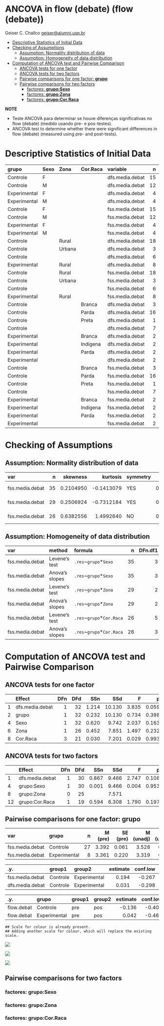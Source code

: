 ANCOVA in flow (debate) (flow (debate))
================
Geiser C. Challco <geiser@alumni.usp.br>

- [Descriptive Statistics of Initial
  Data](#descriptive-statistics-of-initial-data)
- [Checking of Assumptions](#checking-of-assumptions)
  - [Assumption: Normality distribution of
    data](#assumption-normality-distribution-of-data)
  - [Assumption: Homogeneity of data
    distribution](#assumption-homogeneity-of-data-distribution)
- [Computation of ANCOVA test and Pairwise
  Comparison](#computation-of-ancova-test-and-pairwise-comparison)
  - [ANCOVA tests for one factor](#ancova-tests-for-one-factor)
  - [ANCOVA tests for two factors](#ancova-tests-for-two-factors)
  - [Pairwise comparisons for one factor:
    **grupo**](#pairwise-comparisons-for-one-factor-grupo)
  - [Pairwise comparisons for two
    factors](#pairwise-comparisons-for-two-factors)
    - [factores: **grupo:Sexo**](#factores-gruposexo)
    - [factores: **grupo:Zona**](#factores-grupozona)
    - [factores: **grupo:Cor.Raca**](#factores-grupocorraca)

**NOTE**

- Teste ANCOVA para determinar se houve diferenças significativas no
  flow (debate) (medido usando pre- e pos-testes).
- ANCOVA test to determine whether there were significant differences in
  flow (debate) (measured using pre- and post-tests).

# Descriptive Statistics of Initial Data

| grupo        | Sexo | Zona   | Cor.Raca | variable        |   n |  mean | median |   min |   max |    sd |    se |    ci |   iqr |
|:-------------|:-----|:-------|:---------|:----------------|----:|------:|-------:|------:|------:|------:|------:|------:|------:|
| Controle     | F    |        |          | dfs.media.debat |  15 | 3.348 |  3.333 | 2.889 | 4.111 | 0.308 | 0.080 | 0.171 | 0.444 |
| Controle     | M    |        |          | dfs.media.debat |  12 | 3.447 |  3.333 | 3.000 | 4.222 | 0.333 | 0.096 | 0.212 | 0.444 |
| Experimental | F    |        |          | dfs.media.debat |   4 | 3.222 |  3.333 | 2.556 | 3.667 | 0.505 | 0.253 | 0.804 | 0.611 |
| Experimental | M    |        |          | dfs.media.debat |   4 | 3.500 |  3.333 | 2.778 | 4.556 | 0.772 | 0.386 | 1.229 | 0.778 |
| Controle     | F    |        |          | fss.media.debat |  15 | 3.388 |  3.375 | 2.444 | 4.444 | 0.552 | 0.143 | 0.306 | 0.444 |
| Controle     | M    |        |          | fss.media.debat |  12 | 3.704 |  3.611 | 2.889 | 5.000 | 0.592 | 0.171 | 0.376 | 0.528 |
| Experimental | F    |        |          | fss.media.debat |   4 | 3.111 |  3.222 | 2.444 | 3.556 | 0.544 | 0.272 | 0.866 | 0.778 |
| Experimental | M    |        |          | fss.media.debat |   4 | 3.528 |  3.778 | 2.556 | 4.000 | 0.663 | 0.331 | 1.055 | 0.528 |
| Controle     |      | Rural  |          | dfs.media.debat |  18 | 3.329 |  3.236 | 2.889 | 4.111 | 0.310 | 0.073 | 0.154 | 0.417 |
| Controle     |      | Urbana |          | dfs.media.debat |   3 | 3.370 |  3.333 | 3.222 | 3.556 | 0.170 | 0.098 | 0.422 | 0.167 |
| Controle     |      |        |          | dfs.media.debat |   6 | 3.593 |  3.556 | 3.222 | 4.222 | 0.349 | 0.142 | 0.366 | 0.250 |
| Experimental |      | Rural  |          | dfs.media.debat |   8 | 3.361 |  3.333 | 2.556 | 4.556 | 0.622 | 0.220 | 0.520 | 0.556 |
| Controle     |      | Rural  |          | fss.media.debat |  18 | 3.531 |  3.556 | 2.778 | 4.444 | 0.475 | 0.112 | 0.236 | 0.639 |
| Controle     |      | Urbana |          | fss.media.debat |   3 | 3.889 |  3.556 | 3.111 | 5.000 | 0.988 | 0.570 | 2.453 | 0.944 |
| Controle     |      |        |          | fss.media.debat |   6 | 3.340 |  3.465 | 2.444 | 4.333 | 0.692 | 0.283 | 0.727 | 0.795 |
| Experimental |      | Rural  |          | fss.media.debat |   8 | 3.319 |  3.556 | 2.444 | 4.000 | 0.604 | 0.214 | 0.505 | 0.917 |
| Controle     |      |        | Branca   | dfs.media.debat |   3 | 3.444 |  3.444 | 3.333 | 3.556 | 0.111 | 0.064 | 0.276 | 0.111 |
| Controle     |      |        | Parda    | dfs.media.debat |  16 | 3.425 |  3.292 | 2.889 | 4.222 | 0.380 | 0.095 | 0.203 | 0.389 |
| Controle     |      |        | Preta    | dfs.media.debat |   1 | 3.222 |  3.222 | 3.222 | 3.222 |       |       |       | 0.000 |
| Controle     |      |        |          | dfs.media.debat |   7 | 3.317 |  3.333 | 3.000 | 3.667 | 0.235 | 0.089 | 0.217 | 0.278 |
| Experimental |      |        | Branca   | dfs.media.debat |   2 | 3.556 |  3.556 | 3.556 | 3.556 | 0.000 | 0.000 | 0.000 | 0.000 |
| Experimental |      |        | Indígena | dfs.media.debat |   2 | 3.111 |  3.111 | 2.556 | 3.667 | 0.786 | 0.556 | 7.059 | 0.556 |
| Experimental |      |        | Parda    | dfs.media.debat |   2 | 3.833 |  3.833 | 3.111 | 4.556 | 1.021 | 0.722 | 9.177 | 0.722 |
| Experimental |      |        |          | dfs.media.debat |   2 | 2.944 |  2.944 | 2.778 | 3.111 | 0.236 | 0.167 | 2.118 | 0.167 |
| Controle     |      |        | Branca   | fss.media.debat |   3 | 3.444 |  3.556 | 3.222 | 3.556 | 0.192 | 0.111 | 0.478 | 0.167 |
| Controle     |      |        | Parda    | fss.media.debat |  16 | 3.562 |  3.556 | 2.667 | 5.000 | 0.678 | 0.170 | 0.361 | 1.056 |
| Controle     |      |        | Preta    | fss.media.debat |   1 | 3.444 |  3.444 | 3.444 | 3.444 |       |       |       | 0.000 |
| Controle     |      |        |          | fss.media.debat |   7 | 3.498 |  3.556 | 2.444 | 4.111 | 0.542 | 0.205 | 0.501 | 0.479 |
| Experimental |      |        | Branca   | fss.media.debat |   2 | 3.722 |  3.722 | 3.556 | 3.889 | 0.236 | 0.167 | 2.118 | 0.167 |
| Experimental |      |        | Indígena | fss.media.debat |   2 | 3.222 |  3.222 | 2.889 | 3.556 | 0.471 | 0.333 | 4.235 | 0.333 |
| Experimental |      |        | Parda    | fss.media.debat |   2 | 3.111 |  3.111 | 2.556 | 3.667 | 0.786 | 0.556 | 7.059 | 0.556 |
| Experimental |      |        |          | fss.media.debat |   2 | 3.222 |  3.222 | 2.444 | 4.000 | 1.100 | 0.778 | 9.883 | 0.778 |

# Checking of Assumptions

## Assumption: Normality distribution of data

| var             |   n |  skewness |   kurtosis | symmetry | statistic | method       |         p | p.signif | normality |
|:----------------|----:|----------:|-----------:|:---------|----------:|:-------------|----------:|:---------|:----------|
| fss.media.debat |  35 | 0.2104950 | -0.1413079 | YES      | 0.9732670 | Shapiro-Wilk | 0.5390099 | ns       | YES       |
| fss.media.debat |  29 | 0.2506924 | -0.7312184 | YES      | 0.9676431 | Shapiro-Wilk | 0.4976628 | ns       | YES       |
| fss.media.debat |  26 | 0.6382556 |  1.4992640 | NO       | 0.9217546 | Shapiro-Wilk | 0.0494359 | \*       | NO        |

## Assumption: Homogeneity of data distribution

| var             | method         | formula                    |   n | DFn.df1 | DFd.df2 | statistic |         p | p.signif |
|:----------------|:---------------|:---------------------------|----:|--------:|--------:|----------:|----------:|:---------|
| fss.media.debat | Levene’s test  | `.res`~`grupo`\*`Sexo`     |  35 |       3 |      31 | 0.3888811 | 0.7617960 | ns       |
| fss.media.debat | Anova’s slopes | `.res`~`grupo`\*`Sexo`     |  35 |       3 |      27 | 0.3700000 | 0.7750000 | ns       |
| fss.media.debat | Levene’s test  | `.res`~`grupo`\*`Zona`     |  29 |       2 |      26 | 0.7474238 | 0.4834888 | ns       |
| fss.media.debat | Anova’s slopes | `.res`~`grupo`\*`Zona`     |  29 |       2 |      23 | 0.0330000 | 0.9670000 | ns       |
| fss.media.debat | Levene’s test  | `.res`~`grupo`\*`Cor.Raca` |  26 |       5 |      20 | 1.2557881 | 0.3211058 | ns       |
| fss.media.debat | Anova’s slopes | `.res`~`grupo`\*`Cor.Raca` |  26 |       3 |      16 | 0.1160000 | 0.9500000 | ns       |

# Computation of ANCOVA test and Pairwise Comparison

## ANCOVA tests for one factor

|     | Effect          | DFn | DFd |   SSn |    SSd |     F |     p |   ges | p\<.05 |
|:----|:----------------|----:|----:|------:|-------:|------:|------:|------:|:-------|
| 1   | dfs.media.debat |   1 |  32 | 1.214 | 10.130 | 3.835 | 0.059 | 0.107 |        |
| 2   | grupo           |   1 |  32 | 0.232 | 10.130 | 0.734 | 0.398 | 0.022 |        |
| 4   | Sexo            |   1 |  32 | 0.620 |  9.742 | 2.037 | 0.163 | 0.060 |        |
| 6   | Zona            |   1 |  26 | 0.452 |  7.851 | 1.497 | 0.232 | 0.054 |        |
| 8   | Cor.Raca        |   3 |  21 | 0.030 |  7.201 | 0.029 | 0.993 | 0.004 |        |

## ANCOVA tests for two factors

|     | Effect          | DFn | DFd |   SSn |   SSd |     F |     p |   ges | p\<.05 |
|:----|:----------------|----:|----:|------:|------:|------:|------:|------:|:-------|
| 1   | dfs.media.debat |   1 |  30 | 0.867 | 9.466 | 2.747 | 0.108 | 0.084 |        |
| 4   | grupo:Sexo      |   1 |  30 | 0.001 | 9.466 | 0.004 | 0.953 | 0.000 |        |
| 8   | grupo:Zona      |   0 |  25 |       | 7.571 |       |       |       |        |
| 12  | grupo:Cor.Raca  |   1 |  19 | 0.594 | 6.308 | 1.790 | 0.197 | 0.086 |        |

## Pairwise comparisons for one factor: **grupo**

| var             | grupo        |   n | M (pre) | SE (pre) | M (unadj) | SE (unadj) | M (adj) | SE (adj) |
|:----------------|:-------------|----:|--------:|---------:|----------:|-----------:|--------:|---------:|
| fss.media.debat | Controle     |  27 |   3.392 |    0.061 |     3.528 |      0.112 |   3.525 |    0.108 |
| fss.media.debat | Experimental |   8 |   3.361 |    0.220 |     3.319 |      0.214 |   3.331 |    0.199 |

| .y.             | group1   | group2       | estimate | conf.low | conf.high |    se | statistic |     p | p.adj | p.adj.signif |
|:----------------|:---------|:-------------|---------:|---------:|----------:|------:|----------:|------:|------:|:-------------|
| fss.media.debat | Controle | Experimental |    0.194 |   -0.267 |     0.656 | 0.227 |     0.857 | 0.398 | 0.398 | ns           |
| dfs.media.debat | Controle | Experimental |    0.031 |   -0.298 |     0.360 | 0.162 |     0.191 | 0.850 | 0.850 | ns           |

| .y.        | grupo        | group1 | group2 | estimate | conf.low | conf.high |    se | statistic |     p | p.adj | p.adj.signif |
|:-----------|:-------------|:-------|:-------|---------:|---------:|----------:|------:|----------:|------:|------:|:-------------|
| flow.debat | Controle     | pre    | pos    |   -0.136 |   -0.409 |     0.137 | 0.137 |    -0.997 | 0.323 | 0.323 | ns           |
| flow.debat | Experimental | pre    | pos    |    0.042 |   -0.460 |     0.543 | 0.251 |     0.166 | 0.869 | 0.869 | ns           |

    ## Scale for colour is already present.
    ## Adding another scale for colour, which will replace the existing scale.

![](stari-flow.debat-Serie-7-ano_files/figure-gfm/unnamed-chunk-20-1.png)<!-- -->

![](stari-flow.debat-Serie-7-ano_files/figure-gfm/unnamed-chunk-22-1.png)<!-- -->

![](stari-flow.debat-Serie-7-ano_files/figure-gfm/unnamed-chunk-24-1.png)<!-- -->

## Pairwise comparisons for two factors

### factores: **grupo:Sexo**

### factores: **grupo:Zona**

### factores: **grupo:Cor.Raca**
